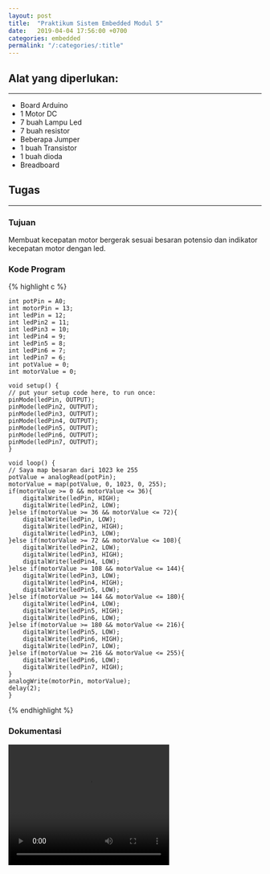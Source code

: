 ```yaml
---
layout: post
title:  "Praktikum Sistem Embedded Modul 5"
date:   2019-04-04 17:56:00 +0700
categories: embedded
permalink: "/:categories/:title"
---
```


<h2>Alat yang diperlukan:</h2>
<hr>

<ul>
    <li>Board Arduino</li>
    <li>1 Motor DC</li>
    <li>7 buah Lampu Led</li>
    <li>7 buah resistor</li>
    <li>Beberapa Jumper</li>
    <li>1 buah Transistor</li>
    <li>1 buah dioda</li>
    <li>Breadboard</li>
</ul>

<h2>Tugas</h2>
<hr>
<h3>Tujuan</h3>
Membuat kecepatan motor bergerak sesuai besaran potensio dan indikator kecepatan motor dengan led.

<h3>Kode Program</h3>

{% highlight c %}

    int potPin = A0;
    int motorPin = 13;
    int ledPin = 12;
    int ledPin2 = 11;
    int ledPin3 = 10;
    int ledPin4 = 9;
    int ledPin5 = 8;
    int ledPin6 = 7;
    int ledPin7 = 6;
    int potValue = 0;
    int motorValue = 0;

    void setup() {
    // put your setup code here, to run once:
    pinMode(ledPin, OUTPUT);
    pinMode(ledPin2, OUTPUT);
    pinMode(ledPin3, OUTPUT);
    pinMode(ledPin4, OUTPUT);
    pinMode(ledPin5, OUTPUT);
    pinMode(ledPin6, OUTPUT);
    pinMode(ledPin7, OUTPUT);
    }

    void loop() {
    // Saya map besaran dari 1023 ke 255
    potValue = analogRead(potPin);
    motorValue = map(potValue, 0, 1023, 0, 255);
    if(motorValue >= 0 && motorValue <= 36){
        digitalWrite(ledPin, HIGH);
        digitalWrite(ledPin2, LOW);
    }else if(motorValue >= 36 && motorValue <= 72){
        digitalWrite(ledPin, LOW);
        digitalWrite(ledPin2, HIGH);
        digitalWrite(ledPin3, LOW);
    }else if(motorValue >= 72 && motorValue <= 108){
        digitalWrite(ledPin2, LOW);
        digitalWrite(ledPin3, HIGH);
        digitalWrite(ledPin4, LOW);      
    }else if(motorValue >= 108 && motorValue <= 144){
        digitalWrite(ledPin3, LOW);
        digitalWrite(ledPin4, HIGH);
        digitalWrite(ledPin5, LOW);
    }else if(motorValue >= 144 && motorValue <= 180){
        digitalWrite(ledPin4, LOW);
        digitalWrite(ledPin5, HIGH);
        digitalWrite(ledPin6, LOW);
    }else if(motorValue >= 180 && motorValue <= 216){
        digitalWrite(ledPin5, LOW);
        digitalWrite(ledPin6, HIGH);
        digitalWrite(ledPin7, LOW);
    }else if(motorValue >= 216 && motorValue <= 255){
        digitalWrite(ledPin6, LOW);
        digitalWrite(ledPin7, HIGH);
    }
    analogWrite(motorPin, motorValue);
    delay(2);
    }

{% endhighlight %}

<h3>Dokumentasi</h3>
<video width="320" height="240" controls>
  <source src="/assets/embedded/modul5/tugas1.mp4" type="video/mp4">
Your browser does not support the video tag.
</video>